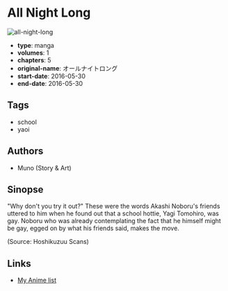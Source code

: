 # All Night Long

![all-night-long](https://cdn.myanimelist.net/images/manga/1/193070.jpg)

-   **type**: manga
-   **volumes**: 1
-   **chapters**: 5
-   **original-name**: オールナイトロング
-   **start-date**: 2016-05-30
-   **end-date**: 2016-05-30

## Tags

-   school
-   yaoi

## Authors

-   Muno (Story & Art)

## Sinopse

"Why don't you try it out?" These were the words Akashi Noboru's friends uttered to him when he found out that a school hottie, Yagi Tomohiro, was gay. Noboru who was already contemplating the fact that he himself might be gay, egged on by what his friends said, makes the move.

(Source: Hoshikuzuu Scans)

## Links

-   [My Anime list](https://myanimelist.net/manga/104995/All_Night_Long)
